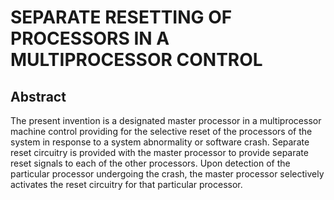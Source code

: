 # SEPARATE RESETTING OF PROCESSORS IN A MULTIPROCESSOR CONTROL

## Abstract
The present invention is a designated master processor in a multiprocessor machine control providing for the selective reset of the processors of the system in response to a system abnormality or software crash. Separate reset circuitry is provided with the master processor to provide separate reset signals to each of the other processors. Upon detection of the particular processor undergoing the crash, the master processor selectively activates the reset circuitry for that particular processor.